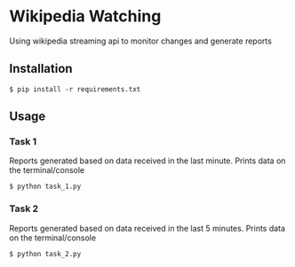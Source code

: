 # Wikipedia Watching

Using wikipedia streaming api to monitor changes and generate reports

## Installation

```
$ pip install -r requirements.txt
```

## Usage

### Task 1

Reports generated based on data received in the last minute.
Prints data on the terminal/console

```
$ python task_1.py
```

### Task 2

Reports generated based on data received in the last 5 minutes.
Prints data on the terminal/console

```
$ python task_2.py
```
